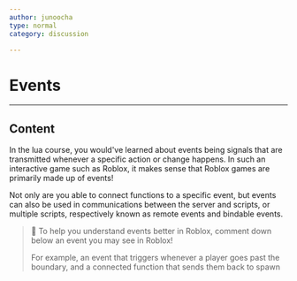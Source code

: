 ```yaml
---
author: junoocha
type: normal
category: discussion

---
```


# Events    
---

## Content
In the lua course, you would've learned about events being signals that are transmitted whenever a specific action or change happens. In such an interactive game such as Roblox, it makes sense that Roblox games are primarily made up of events! 

Not only are you able to connect functions to a specific event, but events can also be used in communications between the server and scripts, or multiple scripts, respectively known as remote events and bindable events.

> 💬 To help you understand events better in Roblox, comment down below an event you may see in Roblox!
>
> For example, an event that triggers whenever a player goes past the boundary, and a connected function that sends them back to spawn


